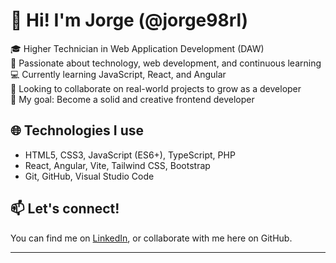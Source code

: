 # 👋 Hi! I'm Jorge (@jorge98rl)

🎓 Higher Technician in Web Application Development (DAW)  
🧠 Passionate about technology, web development, and continuous learning  
💻 Currently learning JavaScript, React, and Angular   
🤝 Looking to collaborate on real-world projects to grow as a developer  
🚀 My goal: Become a solid and creative frontend developer  

## 🌐 Technologies I use

- HTML5, CSS3, JavaScript (ES6+), TypeScript, PHP 
- React, Angular, Vite, Tailwind CSS, Bootstrap
- Git, GitHub, Visual Studio Code

## 📫 Let's connect!

You can find me on [LinkedIn](https://www.linkedin.com/in/jorge-rodriguez-luiz-2b3665187/), or collaborate with me here on GitHub.

---

<!---
jorge98rl/jorge98rl is a ✨ special ✨ repository because its `README.md` (this file) appears on your GitHub profile.
You can click the Preview link to take a look at your changes.
--->
